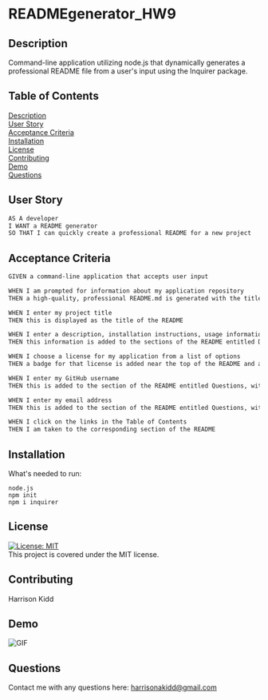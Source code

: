 # READMEgenerator_HW9

## Description
Command-line application utilizing node.js that dynamically generates a professional README file from a user's input using the Inquirer package.


## Table of Contents
  [Description](#description) <br>
  [User Story](#user-story) <br>
  [Acceptance Criteria](#acceptance-criteria) <br>
  [Installation](#installation) <br>
  [License](#license) <br>
  [Contributing](#contributing) <br>
  [Demo](#demo) <br>
  [Questions](#questions) 

## User Story

```md
AS A developer
I WANT a README generator
SO THAT I can quickly create a professional README for a new project
```

## Acceptance Criteria

```md
GIVEN a command-line application that accepts user input

WHEN I am prompted for information about my application repository
THEN a high-quality, professional README.md is generated with the title of my project and sections entitled Description, Table of Contents, Installation, Usage, License, Contributing, Tests, and Questions

WHEN I enter my project title
THEN this is displayed as the title of the README

WHEN I enter a description, installation instructions, usage information, contribution guidelines, and test instructions
THEN this information is added to the sections of the README entitled Description, Installation, Usage, Contributing, and Tests

WHEN I choose a license for my application from a list of options
THEN a badge for that license is added near the top of the README and a notice is added to the section of the README entitled License that explains which license the application is covered under

WHEN I enter my GitHub username
THEN this is added to the section of the README entitled Questions, with a link to my GitHub profile

WHEN I enter my email address
THEN this is added to the section of the README entitled Questions, with instructions on how to reach me with additional questions

WHEN I click on the links in the Table of Contents
THEN I am taken to the corresponding section of the README
```

## Installation
What's needed to run:
```
node.js
npm init
npm i inquirer
```

## License
[![License: MIT](https://img.shields.io/badge/License-MIT-yellow.svg)](https://opensource.org/licenses/MIT) <br>
This project is covered under the MIT license.

## Contributing
Harrison Kidd

## Demo
![GIF](Develop/video/READMEdemo2.gif)

## Questions
Contact me with any questions here: [harrisonakidd@gmail.com](mailto:harrisonakidd@gmail.com)
